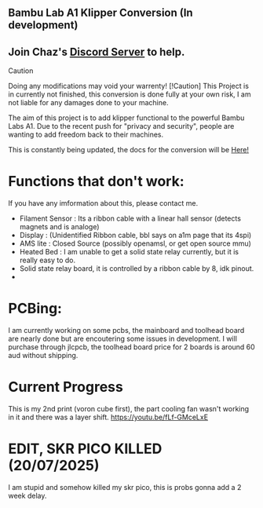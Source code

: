 ## Bambu Lab A1 Klipper Conversion (In development)


## Join Chaz's [**Discord Server**](https://discord.gg/W6B5mBejuC) to help.

> [!Caution]
> Doing any modifications may void your warrenty!
> [!Caution]
> This Project is in currently not finished, this conversion is done fully at your own risk, I am not liable for any damages done to your machine. 

The aim of this project is to add klipper functional to the powerful Bambu Labs A1.
Due to the recent push for "privacy and security", people are wanting to add freedom back to their machines.

This is constantly being updated, the docs for the conversion will be [Here!](https://devcyclonekittentrihex.github.io/A1K-Documentation/Docs/)

# Functions that don't work:
If you have any imformation about this, please contact me.
- Filament Sensor : Its a ribbon cable with a linear hall sensor (detects magnets and is analoge)
- Display : (Unidentified Ribbon cable, bbl says on a1m page that its 4spi)
- AMS lite : Closed Source (possibly openamsl, or get open source mmu) 
- Heated Bed : I am unable to get a solid state relay currently, but it is really easy to do.
- Solid state relay board, it is controlled by a ribbon cable by 8, idk pinout.
- 
# PCBing:
I am currently working on some pcbs, the mainboard and toolhead board are nearly done but are encoutering some issues in development.
I will purchase through jlcpcb, the toolhead board price for 2 boards is around 60 aud without shipping.

# Current Progress
This is my 2nd print (voron cube first), the part cooling fan wasn't working in it and there was a layer shift.
https://youtu.be/fLf-GMceLxE

# EDIT, SKR PICO KILLED (20/07/2025)
I am stupid and somehow killed my skr pico, this is probs gonna add a 2 week delay. 
